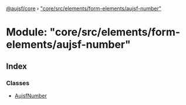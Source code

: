 [@aujsf/core](../README.md) › ["core/src/elements/form-elements/aujsf-number"](_core_src_elements_form_elements_aujsf_number_.md)

# Module: "core/src/elements/form-elements/aujsf-number"

## Index

### Classes

* [AujsfNumber](../classes/_core_src_elements_form_elements_aujsf_number_.aujsfnumber.md)

